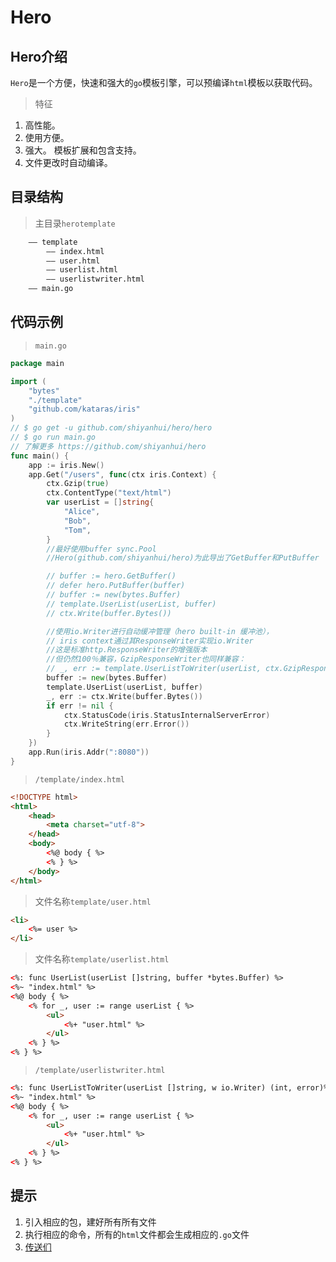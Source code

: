 # Hero
## Hero介绍
`Hero`是一个方便，快速和强大的`go`模板引擎，可以预编译`html`模板以获取代码。
 
> 特征

1. 高性能。
2. 使用方便。
3. 强大。 模板扩展和包含支持。
4. 文件更改时自动编译。
## 目录结构

> 主目录`herotemplate`

```html
    —— template
        —— index.html
        —— user.html
        —— userlist.html
        —— userlistwriter.html
    —— main.go
```
## 代码示例
> `main.go`

```go
package main

import (
	"bytes"
	"./template"
	"github.com/kataras/iris"
)
// $ go get -u github.com/shiyanhui/hero/hero
// $ go run main.go
// 了解更多 https://github.com/shiyanhui/hero
func main() {
	app := iris.New()
	app.Get("/users", func(ctx iris.Context) {
		ctx.Gzip(true)
		ctx.ContentType("text/html")
		var userList = []string{
			"Alice",
			"Bob",
			"Tom",
		}
		//最好使用buffer sync.Pool
		//Hero(github.com/shiyanhui/hero)为此导出了GetBuffer和PutBuffer

		// buffer := hero.GetBuffer()
		// defer hero.PutBuffer(buffer)
		// buffer := new(bytes.Buffer)
		// template.UserList(userList, buffer)
		// ctx.Write(buffer.Bytes())

		//使用io.Writer进行自动缓冲管理（hero built-in 缓冲池），
		// iris context通过其ResponseWriter实现io.Writer
		//这是标准http.ResponseWriter的增强版本
		//但仍然100％兼容，GzipResponseWriter也同样兼容：
		// _, err := template.UserListToWriter(userList, ctx.GzipResponseWriter())
		buffer := new(bytes.Buffer)
		template.UserList(userList, buffer)
		_, err := ctx.Write(buffer.Bytes())
		if err != nil {
			ctx.StatusCode(iris.StatusInternalServerError)
			ctx.WriteString(err.Error())
		}
	})
	app.Run(iris.Addr(":8080"))
}
```
> `/template/index.html`

```html
<!DOCTYPE html>
<html>
    <head>
        <meta charset="utf-8">
    </head>
    <body>
        <%@ body { %>
        <% } %>
    </body>
</html>
```
> 文件名称`template/user.html`

```html
<li>
    <%= user %>
</li>
```
> 文件名称`template/userlist.html`

```html
<%: func UserList(userList []string, buffer *bytes.Buffer) %>
<%~ "index.html" %>
<%@ body { %>
    <% for _, user := range userList { %>
        <ul>
            <%+ "user.html" %>
        </ul>
    <% } %>
<% } %>
```
> `/template/userlistwriter.html`

```html
<%: func UserListToWriter(userList []string, w io.Writer) (int, error)%>
<%~ "index.html" %>
<%@ body { %>
    <% for _, user := range userList { %>
        <ul>
            <%+ "user.html" %>
        </ul>
    <% } %>
<% } %>
```
## 提示
1. 引入相应的包，建好所有所有文件
2. 执行相应的命令，所有的`html`文件都会生成相应的`.go`文件
3. [传送们](https://github.com/shiyanhui/hero)